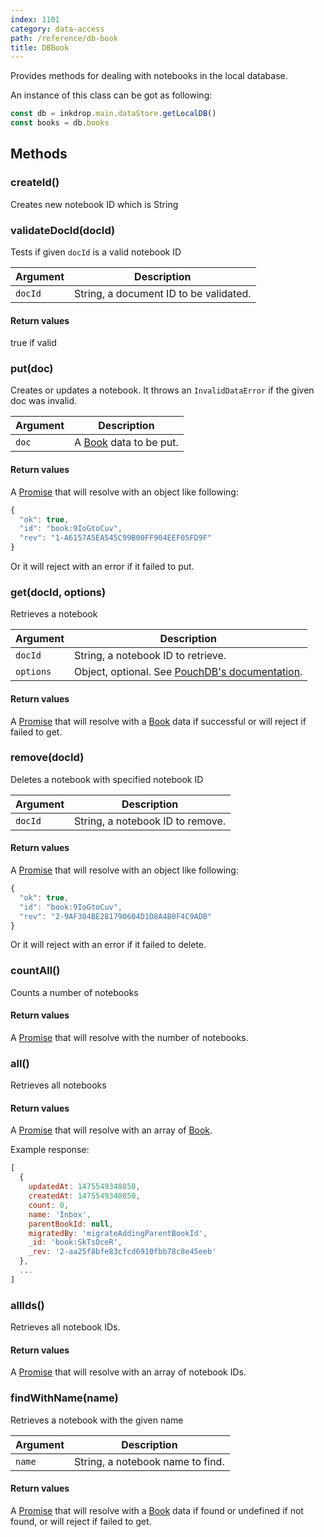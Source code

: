 ```yaml
---
index: 1101
category: data-access
path: /reference/db-book
title: DBBook
---
```


Provides methods for dealing with notebooks in the local database.

An instance of this class can be got as following:

```js
const db = inkdrop.main.dataStore.getLocalDB()
const books = db.books
```

## Methods

### createId()

Creates new notebook ID which is String

### validateDocId(docId)

Tests if given `docId` is a valid notebook ID

| Argument | Description                            |
| -------- | -------------------------------------- |
| `docId`  | String, a document ID to be validated. |

#### Return values

true if valid

### put(doc)

Creates or updates a notebook. It throws an `InvalidDataError` if the given doc was invalid.

| Argument | Description                                                               |
| -------- | ------------------------------------------------------------------------- |
| `doc`    | A [Book](/reference/data-models#a-nameresource-bookbooka) data to be put. |

#### Return values

A [Promise](https://developer.mozilla.org/en-US/docs/Web/JavaScript/Reference/Global_Objects/Promise) that will resolve with an object like following:

```js
{
  "ok": true,
  "id": "book:9IoGtoCuv",
  "rev": "1-A6157A5EA545C99B00FF904EEF05FD9F"
}
```

Or it will reject with an error if it failed to put.

### get(docId, options)

Retrieves a notebook

| Argument  | Description                                                                                   |
| --------- | --------------------------------------------------------------------------------------------- |
| `docId`   | String, a notebook ID to retrieve.                                                            |
| `options` | Object, optional. See [PouchDB's documentation](https://pouchdb.com/api.html#fetch_document). |

#### Return values

A [Promise](https://developer.mozilla.org/en-US/docs/Web/JavaScript/Reference/Global_Objects/Promise) that will resolve with a [Book](/reference/data-models#a-nameresource-bookbooka) data if successful or will reject if failed to get.

### remove(docId)

Deletes a notebook with specified notebook ID

| Argument | Description                      |
| -------- | -------------------------------- |
| `docId`  | String, a notebook ID to remove. |

#### Return values

A [Promise](https://developer.mozilla.org/en-US/docs/Web/JavaScript/Reference/Global_Objects/Promise) that will resolve with an object like following:

```js
{
  "ok": true,
  "id": "book:9IoGtoCuv",
  "rev": "2-9AF304BE281790604D1D8A4B0F4C9ADB"
}
```

Or it will reject with an error if it failed to delete.

### countAll()

Counts a number of notebooks

#### Return values

A [Promise](https://developer.mozilla.org/en-US/docs/Web/JavaScript/Reference/Global_Objects/Promise) that will resolve with the number of notebooks.

### all()

Retrieves all notebooks

#### Return values

A [Promise](https://developer.mozilla.org/en-US/docs/Web/JavaScript/Reference/Global_Objects/Promise) that will resolve with an array of [Book](/reference/data-models#a-nameresource-bookbooka).

Example response:

```js
[
  {
    updatedAt: 1475549348850,
    createdAt: 1475549348850,
    count: 0,
    name: 'Inbox',
    parentBookId: null,
    migratedBy: 'migrateAddingParentBookId',
    _id: 'book:SkTsOceR',
    _rev: '2-aa25f8bfe83cfcd6910fbb78c8e45eeb'
  },
  ...
]
```

### allIds()

Retrieves all notebook IDs.

#### Return values

A [Promise](https://developer.mozilla.org/en-US/docs/Web/JavaScript/Reference/Global_Objects/Promise) that will resolve with an array of notebook IDs.

### findWithName(name)

Retrieves a notebook with the given name

| Argument | Description                      |
| -------- | -------------------------------- |
| `name`   | String, a notebook name to find. |

#### Return values

A [Promise](https://developer.mozilla.org/en-US/docs/Web/JavaScript/Reference/Global_Objects/Promise) that will resolve with a [Book](/reference/data-models#a-nameresource-bookbooka) data if found or undefined if not found, or will reject if failed to get.
